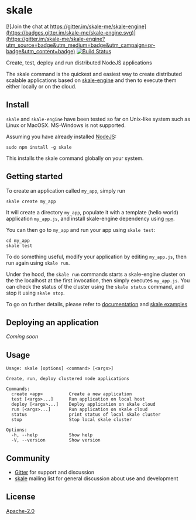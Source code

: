 # skale

[![Join the chat at https://gitter.im/skale-me/skale-engine](https://badges.gitter.im/skale-me/skale-engine.svg)](https://gitter.im/skale-me/skale-engine?utm_source=badge&utm_medium=badge&utm_campaign=pr-badge&utm_content=badge)
[![Build Status](https://travis-ci.org/skale-me/skale-cli.svg?branch=master)](https://travis-ci.org/skale-me/skale-cli)

Create, test, deploy and run distributed NodeJS applications

The skale command is the quickest and easiest way to create distributed
scalable applications based on
[skale-engine](https://www.npmjs.com/package/skale-engine) and then
to execute them either locally or on the cloud.

## Install

`skale` and `skale-engine` have been tested so far on Unix-like
system such as Linux or MacOSX. MS-Windows is not supported.

Assuming you have already installed [NodeJS](https://nodejs.org):

	sudo npm install -g skale

This installs the skale command globally on your system.

## Getting started

To create an application called `my_app`, simply run

	skale create my_app

It will create a directory `my_app`, populate it with a template
(hello world) application `my_app.js`, and install skale-engine
dependency using [`npm`](https://npmjs.com).

You can then go to `my_app` and run your app using `skale test`:

	cd my_app
	skale test

To do something useful, modify your application by editing `my_app.js`,
then run again using `skale run`.

Under the hood, the `skale run` commands starts a skale-engine cluster on the
the localhost at the first invocation, then simply executes `my_app.js`. You
can check the status of the cluster using the `skale status` command, and stop
it using `skale stop`.

To go on further details, please refer to [documentation](https://skale-me.github.io/skale-engine/)
and [skale examples](https://github.com/skale-me/skale-examples)
 
## Deploying an application

*Coming soon*

## Usage
```
Usage: skale [options] <command> [<args>]

Create, run, deploy clustered node applications

Commands:
  create <app>          Create a new application
  test [<args>...]      Run application on local host
  deploy [<args>...]    Deploy application on skale cloud
  run [<args>...]       Run application on skale cloud
  status                print status of local skale cluster
  stop                  Stop local skale cluster

Options:
  -h, --help            Show help
  -V, --version         Show version
```

## Community

* [Gitter](https://gitter.im/skale-me/skale-engine) for support and
  discussion
* [skale](https://groups.google.com/forum/#!forum/skale)
  mailing list for general discussion about use and development

## License

[Apache-2.0](LICENSE)
